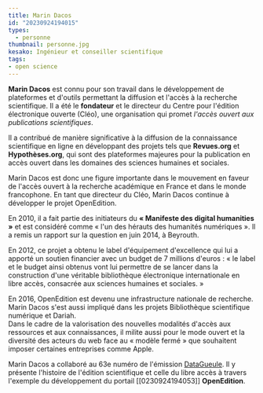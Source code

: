 ```yaml
---
title: Marin Dacos
id: "20230924194015"
types:
  - personne
thumbnail: personne.jpg
kesako: Ingénieur et conseiller scientifique
tags:
- open science
---
```


**Marin Dacos** est connu pour son travail dans le développement de plateformes et d'outils permettant la diffusion et l'accès à la recherche scientifique. Il a été le **fondateur** et le directeur du Centre pour l'édition électronique ouverte (Cléo), une organisation qui promet *l'accès ouvert aux publications scientifiques*.

Il a contribué de manière significative à la diffusion de la connaissance scientifique en ligne en développant des projets tels que **Revues.org** et **Hypothèses.org**, qui sont des plateformes majeures pour la publication en accès ouvert dans les domaines des sciences humaines et sociales. 

Marin Dacos est donc une figure importante dans le mouvement en faveur de l'accès ouvert à la recherche académique en France et dans le monde francophone.
En tant que directeur du Cléo, Marin Dacos continue à développer le projet OpenEdition. 

En 2010, il a fait partie des initiateurs du **« Manifeste des digital humanities »** et est considéré comme « l'un des hérauts des humanités numériques ». Il a remis un rapport sur la question en juin 2014, à Beyrouth.

En 2012, ce projet a obtenu le label d'équipement d'excellence qui lui a apporté un soutien financier avec un budget de 7 millions d'euros : « le label et le budget ainsi obtenus vont lui permettre de se lancer dans la construction d'une véritable bibliothèque électronique internationale en libre accès, consacrée aux sciences humaines et sociales. »

En 2016, OpenEdition est devenu une infrastructure nationale de recherche.
Marin Dacos s'est aussi impliqué dans les projets Bibliothèque scientifique numérique et Dariah.  
Dans le cadre de la valorisation des nouvelles modalités d'accès aux ressources et aux connaissances, il milite aussi pour le mode ouvert et la diversité des acteurs du web face au « modèle fermé » que souhaitent imposer certaines entreprises comme Apple.

Marin Dacos a collaboré au 63e numéro de l'émission <u>DataGueule</u>. Il y présente l'histoire de l'édition scientifique et celle du libre accès à travers l'exemple du développement du portail [[0230924194053]] **OpenEdition**. 
